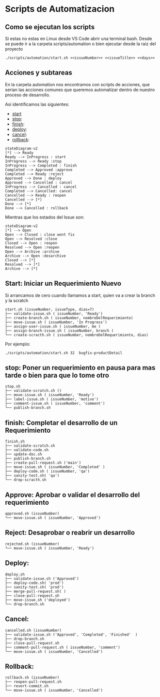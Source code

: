 # Scripts de Automatizacion

## Como se ejecutan los scripts

Si estas no estas en Linux desde VS Code abrir una terminal bash.
Desde se puede ir a la carpeta scripts/automation o bien ejecutar desde la raiz del proyecto

````
./scripts/automation/start.sh <<issueNumber>> <<issueTitle>> <<days>>
````

## Acciones y subtareas

En la carpeta automation nos encontramos con scripts de acciones, que serian las acciones comunes que queremos automatizar dentro de nuestro proceso de desarrollo.

Asi identificamos las siguientes:

* [start](#start-iniciar-un-requerimiento-nuevo)
* [stop](#stop-poner-un-requerimiento-en-pausa-para-mas-tarde-o-bien-para-que-lo-tome-otro): 
* [finish](#finish-al-terminar-el-desarrollo-de-un-requerimiento):
* [deploy](#deploy):
* [cancel](#cancel):
* [rollback](#rollback):


````mermaid 
stateDiagram-v2 
[*] --> Ready
Ready --> InProgress : start
InProgress --> Ready :stop
InProgress --> Completed : finish
Completed --> Approved :approve
Completed --> Ready :reject
Approved --> Done : deploy
Approved --> Cancelled : cancel
InProgress --> Cancelled : cancel
Completed --> Cancelled: cancel
Cancelled --> Ready : reopen
Cancelled --> [*]
Done --> [*]
Done --> Cancelled : rollback
````

Mientras que los estados del Issue son:

````mermaid 
stateDiagram-v2 
[*] --> Open
Open --> Closed : close wont fix
Open --> Resolved :close
Closed --> Open : reopen
Resolved --> Open :reopen
Open --> Archive :archive
Archive --> Open :desarchive
Closed --> [*]
Resolved --> [*]
Archive --> [*]
````


## Start: Iniciar un Requerimiento Nuevo

Si arrancamos de cero cuando llamamos a start, quien va a crear la branch y la scratch

````
start.sh (issueNumber, issueType, dias=7)
├── validate-issue.sh ( issueNumber, 'Ready')
├── create-branch.sh ( issueNumber, nombreDelRequerimiento)
├── move-issue.sh ( issueNumber, 'In Progress')
├── assign-user-issue.sh ( issueNumber, me )
├── assign-branch-issue.sh ( issueNumber, branch )
└── create-scracth.sh ( issueNumber, nombreDelRequerimiento, dias)
````

Por ejemplo:

````
./scripts/automation/start.sh 32  bugfix-productDetail
````
## stop: Poner un requerimiento en pausa para mas tarde o bien para que lo tome otro

````
stop.sh
├── validate-scratch.sh ()
├── move-issue.sh ( issueNumber, 'Ready')
├── label-issue.sh ( issueNumber, 'motivo')
├── comment-issue.sh ( issueNumber, 'comment')
└── publish-branch.sh
````


## finish: Completar el desarrollo de un Requerimiento

````
finish.sh
├── validate-scratch.sh 
├── validate-code.sh
├── update-doc.sh
├── publish-branch.sh
├── create-pull-request.sh ('main')
├── move-issue.sh ( issueNumber, 'Completed' )
├── deploy-code.sh ( issueNumber, 'qa')
├── sanity-test.sh( 'qa')
└── drop-scracth.sh 
````

## Approve: Aprobar o validar el desarrollo del requerimiento 

````
approved.sh (issueNumber)
└── move-issue.sh ( issueNumber, 'Approved')
````

## Reject: Desaprobar o reabrir un desarrollo 

````
rejected.sh (issueNumber)
└── move-issue.sh ( issueNumber, 'Ready')
````

## Deploy: 

````
deploy.sh
├── validate-issue.sh ('Approved')  
├── deploy-code.sh( 'prod')
├── sanity-test.sh( 'prod')
├── merge-pull-request.sh( )
├── close-pull-request.sh
├── move-issue.sh ('deployed')
└── drop-branch.sh
````

## Cancel:

````
cancelled.sh (issueNumber)
├── validate-issue.sh ('Approved', 'Completed', 'Finished'  )  
├── drop-branch.sh
├── close-pull-request.sh
├── comment-pull-request.sh ( issueNumber, 'comment')
└── move-issue.sh ( issueNumber, 'Cancelled')
````
## Rollback:

````
rollback.sh (issueNumber)
├── reopen-pull-request.sh
├── revert-commit.sh
└── move-issue.sh ( issueNumber, 'Cancelled')
````
